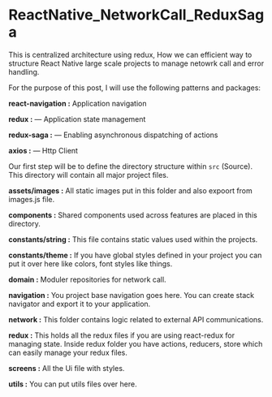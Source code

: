 # ReactNative_NetworkCall_ReduxSaga

This is centralized architecture using redux, How we can efficient way to structure React Native large scale projects to manage netowrk call and error handling.

For the purpose of this post, I will use the following patterns and packages:

**react-navigation :** Application navigation

**redux :** — Application state management

**redux-saga :** — Enabling asynchronous dispatching of actions

**axios :** — Http Client


Our first step will be to define the directory structure within `src` (Source). This directory will contain all major project files.


**assets/images :** All static images put in this folder and also expoort from images.js file.

**components :** Shared components used across features are placed in this directory.

**constants/string :** This file contains static values used within the projects.

**constants/theme :** If you have global styles defined in your project you can put it over here like colors, font styles like things.

**domain :** Moduler repositories for network call.

**navigation :** You project base navigation goes here. You can create stack navigator and export it to your application.

**network :** This folder contains logic related to external API communications.

**redux :** This holds all the redux files if you are using react-redux for managing state. Inside redux folder you have actions, reducers, store which can easily manage your redux files.

**screens :**  All the Ui file with styles.

**utils :** You can put utils files over here.
